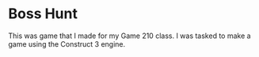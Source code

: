 # Boss Hunt     

This was game that I made for my Game 210 class. I was tasked to make a game using the Construct 3 engine.
